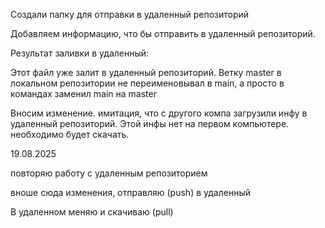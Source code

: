 Создали папку для отправки в удаленный репозиторий

Добавляем информацию, что бы отправить в удаленный репозиторий.

Результат заливки в удаленный:

Этот файл уже залит в удаленный репозиторий.
Ветку master в локальном репозитории не переименовывал в main, а просто в командах заменил main на master

Вносим изменение. имитация, что с другого компа загрузили инфу в удаленный репозиторий.
Этой инфы нет на первом компьютере.
необходимо будет скачать.


19.08.2025

повторяю работу с удаленным репозиторием

вноше сюда изменения, отправляю (push) в удаленный

В удаленном меняю и скачиваю (pull)